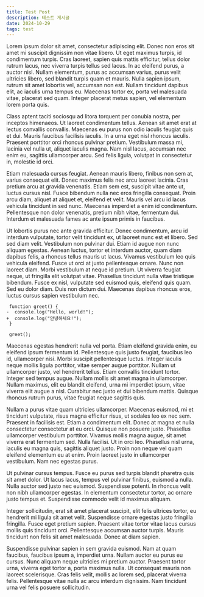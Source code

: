 ```yaml
---
title: Test Post
description: 테스트 게시글
date: 2024-10-29
tags: test
---
```


Lorem ipsum dolor sit amet, consectetur adipiscing elit. Donec non eros sit amet mi suscipit dignissim non vitae libero. Ut eget maximus turpis, id condimentum turpis. Cras laoreet, sapien quis mattis efficitur, tellus dolor rutrum lacus, nec viverra turpis tellus sed lacus. In ac eleifend purus, a auctor nisl. Nullam elementum, purus ac accumsan varius, purus velit ultricies libero, sed blandit turpis quam et mauris. Nulla sapien ipsum, rutrum sit amet lobortis vel, accumsan non est. Nullam tincidunt dapibus elit, ac iaculis urna tempus eu. Maecenas tortor ex, porta vel malesuada vitae, placerat sed quam. Integer placerat metus sapien, vel elementum lorem porta quis.

Class aptent taciti sociosqu ad litora torquent per conubia nostra, per inceptos himenaeos. Ut laoreet condimentum tellus. Aenean sit amet erat at lectus convallis convallis. Maecenas eu purus non odio iaculis feugiat quis et dui. Mauris faucibus facilisis iaculis. In a urna eget nisl rhoncus iaculis. Praesent porttitor orci rhoncus pulvinar pretium. Vestibulum massa mi, lacinia vel nulla ut, aliquet iaculis magna. Nam nisl lacus, accumsan nec enim eu, sagittis ullamcorper arcu. Sed felis ligula, volutpat in consectetur in, molestie id orci.

Etiam malesuada cursus feugiat. Aenean mauris libero, finibus non sem at, varius consequat elit. Donec maximus felis nec arcu laoreet lacinia. Cras pretium arcu at gravida venenatis. Etiam sem est, suscipit vitae ante ut, luctus cursus nisl. Fusce bibendum nulla nec eros fringilla consequat. Proin arcu diam, aliquet at aliquet et, eleifend et velit. Mauris vel arcu id lacus vehicula tincidunt in sed nunc. Maecenas imperdiet a enim id condimentum. Pellentesque non dolor venenatis, pretium nibh vitae, fermentum dui. Interdum et malesuada fames ac ante ipsum primis in faucibus.

Ut lobortis purus nec ante gravida efficitur. Donec condimentum, arcu id interdum vulputate, tortor velit tincidunt ex, ut laoreet nunc est et libero. Sed sed diam velit. Vestibulum non pulvinar dui. Etiam id augue non nunc aliquam egestas. Aenean luctus, tortor et interdum auctor, quam diam dapibus felis, a rhoncus tellus mauris ut lacus. Vivamus vestibulum leo quis vehicula eleifend. Fusce ut orci at justo pellentesque ornare. Nunc non laoreet diam. Morbi vestibulum at neque id pretium. Ut viverra feugiat neque, ut fringilla elit volutpat vitae. Phasellus tincidunt nulla vitae tristique bibendum. Fusce ex nisl, vulputate sed euismod quis, eleifend quis quam. Sed eu dolor diam. Duis non dictum dui. Maecenas dapibus rhoncus eros, luctus cursus sapien vestibulum nec.

```diff-js
 function greet() {
-  console.log("Hello, world!");
+  console.log("안녕하세요!");
 }

 greet();
```

Maecenas egestas hendrerit nulla vel porta. Etiam eleifend gravida enim, eu eleifend ipsum fermentum id. Pellentesque quis justo feugiat, faucibus leo id, ullamcorper nisi. Morbi suscipit pellentesque luctus. Integer iaculis neque mollis ligula porttitor, vitae semper augue porttitor. Nullam ut ullamcorper justo, vel hendrerit tellus. Etiam convallis tincidunt tortor. Integer sed tempus augue. Nullam mollis sit amet magna in ullamcorper. Nullam maximus, elit eu blandit eleifend, urna mi imperdiet ipsum, vitae viverra elit augue a nisl. Curabitur nec justo et dui bibendum mattis. Quisque rhoncus rutrum purus, vitae feugiat neque sagittis quis.

Nullam a purus vitae quam ultricies ullamcorper. Maecenas euismod, mi et tincidunt vulputate, risus magna efficitur risus, ut sodales leo ex nec sem. Praesent in facilisis est. Etiam a condimentum elit. Donec at magna et nulla consectetur consectetur at eu orci. Quisque non posuere justo. Phasellus ullamcorper vestibulum porttitor. Vivamus mollis magna augue, sit amet viverra erat fermentum sed. Nulla facilisi. Ut in orci leo. Phasellus nisl urna, iaculis eu magna quis, sagittis aliquet justo. Proin non neque vel quam eleifend elementum eu at enim. Proin laoreet justo in ullamcorper vestibulum. Nam nec egestas purus.

Ut pulvinar cursus tempus. Fusce eu purus sed turpis blandit pharetra quis sit amet dolor. Ut lacus lacus, tempus vel pulvinar finibus, euismod a nulla. Nulla auctor sed justo nec euismod. Suspendisse potenti. In rhoncus velit non nibh ullamcorper egestas. In elementum consectetur tortor, ac ornare justo tempus et. Suspendisse commodo velit id maximus aliquam.

Integer sollicitudin, erat sit amet placerat suscipit, elit felis ultrices tortor, eu hendrerit mi ligula sit amet velit. Suspendisse ornare egestas justo fringilla fringilla. Fusce eget pretium sapien. Praesent vitae tortor vitae lacus cursus mollis quis tincidunt orci. Pellentesque accumsan auctor turpis. Mauris tincidunt non felis sit amet malesuada. Donec at diam sapien.

Suspendisse pulvinar sapien in sem gravida euismod. Nam at quam faucibus, faucibus ipsum a, imperdiet urna. Nullam auctor eu purus eu cursus. Nunc aliquam neque ultricies mi pretium auctor. Praesent tortor urna, viverra eget tortor a, porta maximus nulla. Ut consequat mauris non laoreet scelerisque. Cras felis velit, mollis ac lorem sed, placerat viverra felis. Pellentesque vitae nulla ac arcu interdum dignissim. Nam tincidunt urna vel felis posuere sollicitudin.